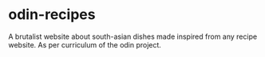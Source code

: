 # odin-recipes
A brutalist website about south-asian dishes made inspired from any recipe website. As per curriculum of the odin project.
